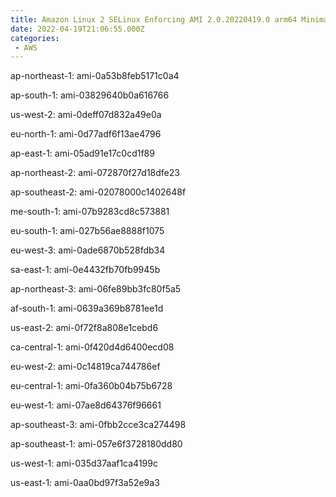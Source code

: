 ```yaml
---
title: Amazon Linux 2 SELinux Enforcing AMI 2.0.20220419.0 arm64 Minimal HVM gp2
date: 2022-04-19T21:06:55.000Z
categories:
 - AWS
---
```


ap-northeast-1: ami-0a53b8feb5171c0a4

ap-south-1: ami-03829640b0a616766

us-west-2: ami-0deff07d832a49e0a

eu-north-1: ami-0d77adf6f13ae4796

ap-east-1: ami-05ad91e17c0cd1f89

ap-northeast-2: ami-072870f27d18dfe23

ap-southeast-2: ami-02078000c1402648f

me-south-1: ami-07b9283cd8c573881

eu-south-1: ami-027b56ae8888f1075

eu-west-3: ami-0ade6870b528fdb34

sa-east-1: ami-0e4432fb70fb9945b

ap-northeast-3: ami-06fe89bb3fc80f5a5

af-south-1: ami-0639a369b8781ee1d

us-east-2: ami-0f72f8a808e1cebd6

ca-central-1: ami-0f420d4d6400ecd08

eu-west-2: ami-0c14819ca744786ef

eu-central-1: ami-0fa360b04b75b6728

eu-west-1: ami-07ae8d64376f96661

ap-southeast-3: ami-0fbb2cce3ca274498

ap-southeast-1: ami-057e6f3728180dd80

us-west-1: ami-035d37aaf1ca4199c

us-east-1: ami-0aa0bd97f3a52e9a3


